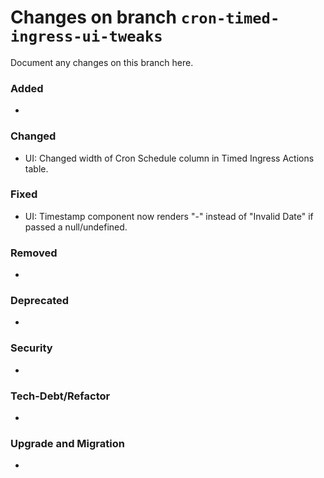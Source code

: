# Changes on branch `cron-timed-ingress-ui-tweaks`
Document any changes on this branch here.
### Added
-

### Changed
- UI: Changed width of Cron Schedule column in Timed Ingress Actions table.

### Fixed
- UI: Timestamp component now renders "-" instead of "Invalid Date" if passed a null/undefined.

### Removed
-

### Deprecated
-

### Security
-

### Tech-Debt/Refactor
-

### Upgrade and Migration
-
